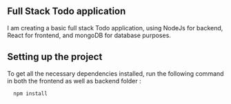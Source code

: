 ## Full Stack Todo application

I am creating a basic full stack Todo application, using NodeJs for backend, React for frontend, and mongoDB for database purposes.

## Setting up the project

To get all the necessary dependencies installed, run the following command in both the frontend as well as backend folder : 

```bash
  npm install
```